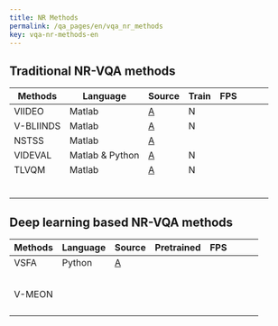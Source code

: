 ```yaml
---
title: NR Methods
permalink: /qa_pages/en/vqa_nr_methods
key: vqa-nr-methods-en
---
```


## Traditional NR-VQA methods

| Methods   | Language        | Source                                                       | Train | FPS  |      |      |      |
| --------- | --------------- | ------------------------------------------------------------ | ----- | ---- | ---- | ---- | ---- |
| VIIDEO    | Matlab          | [A](https://live.ece.utexas.edu/research/Quality/index_algorithms.htm) | N     |      |      |      |      |
| V-BLIINDS | Matlab          | [A](https://live.ece.utexas.edu/research/Quality/index_algorithms.htm) | N     |      |      |      |      |
| NSTSS     | Matlab          | [A](https://github.com/lfovia/NRVQA-NSTSS)                   |       |      |      |      |      |
| VIDEVAL   | Matlab & Python | [A](https://github.com/tu184044109/VIDEVAL_release)          | N     |      |      |      |      |
| TLVQM     | Matlab          | [A](https://github.com/jarikorhonen/nr-vqa-consumervideo)    | N     |      |      |      |      |
|           |                 |                                                              |       |      |      |      |      |
|           |                 |                                                              |       |      |      |      |      |
|           |                 |                                                              |       |      |      |      |      |
|           |                 |                                                              |       |      |      |      |      |
|           |                 |                                                              |       |      |      |      |      |
|           |                 |                                                              |       |      |      |      |      |

## Deep learning based NR-VQA methods



| Methods | Language | Source                              | Pretrained | FPS  |      |      |      |
| ------- | -------- | ----------------------------------- | ---------- | ---- | ---- | ---- | ---- |
| VSFA    | Python   | [A](https://github.com/lidq92/VSFA) |            |      |      |      |      |
|         |          |                                     |            |      |      |      |      |
|         |          |                                     |            |      |      |      |      |
|         |          |                                     |            |      |      |      |      |
|         |          |                                     |            |      |      |      |      |
|         |          |                                     |            |      |      |      |      |
| V-MEON  |          |                                     |            |      |      |      |      |
|         |          |                                     |            |      |      |      |      |
|         |          |                                     |            |      |      |      |      |
|         |          |                                     |            |      |      |      |      |
|         |          |                                     |            |      |      |      |      |

